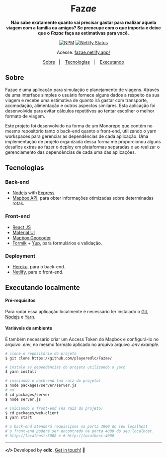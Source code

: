 <h1 align="center">
	Faz<i>ae</i>
</h1>

<div align="center">

<strong>Não sabe exatamente quanto vai precisar gastar para realizar aquela viagem com a família ou amigos? Se preocupe com o que importa e deixe que o <i>Fazae</i> faça as estimativas para você.</strong><br>

[![NPM](https://img.shields.io/npm/l/react)](https://github.com/playeredlc/Fazae/blob/master/LICENSE)
[![Netlify Status](https://api.netlify.com/api/v1/badges/ed3047a4-e327-4685-b052-fe860d1f83fc/deploy-status)](https://fazae.netlify.app/)

Acesse: [fazae.netlify.app/](https://fazae.netlify.app/)

[Sobre](#about)&nbsp;&nbsp;&nbsp;|&nbsp;&nbsp;&nbsp;
[Tecnologias](#tecnologias)&nbsp;&nbsp;&nbsp;|&nbsp;&nbsp;&nbsp;
[Executando](#executando-localmente)

</div>

## Sobre
Fazae é uma aplicação para simulação e planejamento de viagens. Através de uma interface simples o usuário fornece alguns dados a respeito da sua viagem e recebe uma estimativa de quanto irá gastar com transporte, acomodação, alimentação e outros aspectos similares. Esta aplicação foi desenvolvida para evitar cálculos repetitivos ao tentar escolher o melhor formato de viagem.

Este projeto foi desenvolvido na forma de um Monorepo que contém no mesmo repositório tanto o back-end quanto o front-end, utilizando o yarn workspaces para gerenciar as dependências de cada aplicação. Uma implementação de projeto organizada dessa forma me proporcionou alguns desafios extras ao fazer o deploy em plataformas separadas e ao realizar o gerenciamento das dependências de cada uma das aplicações.

## Tecnologias

### Back-end
* [Nodejs](https://nodejs.org/en/) with [Express](https://expressjs.com/)
* [Mapbox API](https://www.mapbox.com/), para obter informações otimizadas sobre determinadas rotas.

### Front-end
* [React JS](https://reactjs.org/)
* [Material UI](https://mui.com/)
* [Mapbox Geocoder](https://docs.mapbox.com/api/search/geocoding/)
* [Formik](https://formik.org/) + [Yup](https://github.com/jquense/yup), para formulários e validação.

### Deployment
* [Heroku](https://devcenter.heroku.com/), para o back-end.
* [Netlify](https://www.netlify.com/), para o front-end.

## Executando localmente
#### Pré-requisitos
Para rodar essa aplicação localmente é necessário ter instalado o [Git](https://git-scm.com/book/en/v2/Getting-Started-Installing-Git), [Nodejs](https://nodejs.org/en/) e [Yarn](https://yarnpkg.com/getting-started/install).

#### Variáveis de ambiente
É também necessário criar um Access Token do Mapbox e configurá-lo no arquivo <i>.env</i>, no mesmo formato aplicado no arquivo arquivo <i>.env.example</i>.

```bash
# clone o repositório do projeto
$ git clone https://github.com/playeredlc/Fazae/

# instale as dependências do projeto utilizando o yarn
$ yarn install

# iniciando o back-end (na raíz do projeto)
$ node packages/server/server.js
# ou
$ cd packages/server
$ node server.js

# iniciando o front-end (na raíz do projeto)
$ cd packages/web-client
$ yarn start

# o back-end atenderá requisiçoes na porta 3000 do seu localhost
# o front-end poderá ser encontrado na porta 4000 do seu localhost.
# http://localhost:3000 e # http://localhost:4000
```

<hr>

<strong><i> </> </i></strong> Developed by <strong>edlc</strong>. [Get in touch!](https://github.com/playeredlc) :metal: